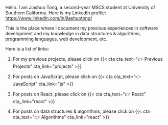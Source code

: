 


Hello. I am Jiashuo Tong, a second-year MSCS student at University of Southern California. Here is my LinkedIn profile: https://www.linkedin.com/in/jiashuotong/

This is the place where I document my previous experiences in software development and my knowledge in data structures & algorithms, programming languages, web development, etc. 

Here is a list of links:
1. For my previous projects, please click on 
{{< cta cta_text="👉 Previous Projects" cta_link="projects" >}}

2. For posts on JavaScript, please click on 
{{< cta cta_text="👉 JavaScript" cta_link="js" >}}

3. For posts on React, please click on
{{< cta cta_text="👉 React" cta_link="react" >}}

4. For posts on data structures & algorithms, please click on
{{< cta cta_text="👉 Algorithms" cta_link="react" >}}